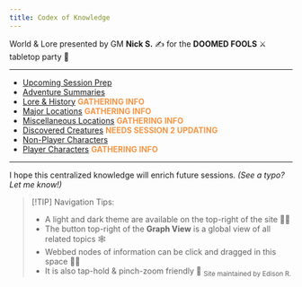 ```yaml
---
title: Codex of Knowledge
---
```

World & Lore presented by GM **Nick S.** ✍ for the **DOOMED FOOLS** ⚔️ tabletop party 🎲

---
- [Upcoming Session Prep](/~Upcoming-Session-Prep/)
- [Adventure Summaries](/Adventure-Summaries/) 
- [Lore & History](/Lore-and-History/) <font color="#f79646">**GATHERING INFO**</font>
- [Major Locations](/Major-Locations/) <font color="#f79646">**GATHERING INFO** </font>
- [Miscellaneous Locations](/Misc-Locations) <font color="#f79646">**GATHERING INFO** </font>
- [Discovered Creatures](/Discovered-Creatures/) <font color="#f79646">**NEEDS SESSION 2 UPDATING** </font>
- [Non-Player Characters](/Non-Player-Characters/) 
- [Player Characters](/Player-Characters/) <font color="#f79646">**GATHERING INFO** </font>
---
I hope this centralized knowledge will enrich future sessions. *(See a typo? Let me know!)*

> [!TIP] Navigation Tips:
> - A light and dark theme are available on the top-right of the site 🔆🌙
> - The button top-right of the **Graph View** is a global view of all related topics 🕸️
> - Webbed nodes of information can be click and dragged in this space 👀✨
> - It is also tap-hold & pinch-zoom friendly 🤏
<sub>Site maintained by Edison R. </sub>